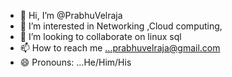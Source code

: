 - 👋 Hi, I’m @PrabhuVelraja
- 👀 I’m interested in Networking ,Cloud computing, 
- 💞️ I’m looking to collaborate on linux sql
- 📫 How to reach me ...prabhuvelraja@gmail.com
- 😄 Pronouns: ...He/Him/His

<!---
PrabhuVelraja/PrabhuVelraja is a ✨ special ✨ repository because its `README.md` (this file) appears on your GitHub profile.
You can click the Preview link to take a look at your changes.
--->
